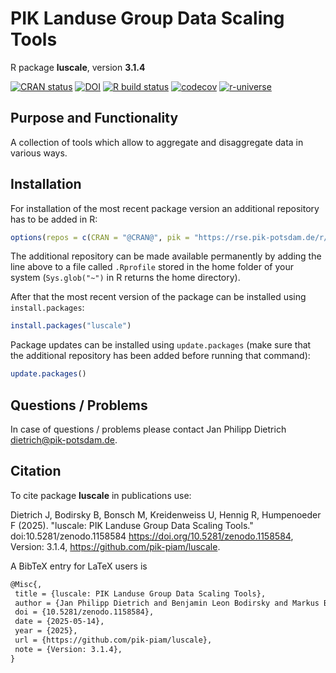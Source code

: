 # PIK Landuse Group Data Scaling Tools

R package **luscale**, version **3.1.4**

[![CRAN status](https://www.r-pkg.org/badges/version/luscale)](https://cran.r-project.org/package=luscale) [![DOI](https://zenodo.org/badge/DOI/10.5281/zenodo.1158584.svg)](https://doi.org/10.5281/zenodo.1158584) [![R build status](https://github.com/pik-piam/luscale/workflows/check/badge.svg)](https://github.com/pik-piam/luscale/actions) [![codecov](https://codecov.io/gh/pik-piam/luscale/branch/master/graph/badge.svg)](https://app.codecov.io/gh/pik-piam/luscale) [![r-universe](https://pik-piam.r-universe.dev/badges/luscale)](https://pik-piam.r-universe.dev/builds)

## Purpose and Functionality

A collection of tools which allow to aggregate and
    disaggregate data in various ways.


## Installation

For installation of the most recent package version an additional repository has to be added in R:

```r
options(repos = c(CRAN = "@CRAN@", pik = "https://rse.pik-potsdam.de/r/packages"))
```
The additional repository can be made available permanently by adding the line above to a file called `.Rprofile` stored in the home folder of your system (`Sys.glob("~")` in R returns the home directory).

After that the most recent version of the package can be installed using `install.packages`:

```r 
install.packages("luscale")
```

Package updates can be installed using `update.packages` (make sure that the additional repository has been added before running that command):

```r 
update.packages()
```

## Questions / Problems

In case of questions / problems please contact Jan Philipp Dietrich <dietrich@pik-potsdam.de>.

## Citation

To cite package **luscale** in publications use:

Dietrich J, Bodirsky B, Bonsch M, Kreidenweiss U, Hennig R, Humpenoeder F (2025). "luscale: PIK Landuse Group Data Scaling Tools." doi:10.5281/zenodo.1158584 <https://doi.org/10.5281/zenodo.1158584>, Version: 3.1.4, <https://github.com/pik-piam/luscale>.

A BibTeX entry for LaTeX users is

 ```latex
@Misc{,
  title = {luscale: PIK Landuse Group Data Scaling Tools},
  author = {Jan Philipp Dietrich and Benjamin Leon Bodirsky and Markus Bonsch and Ulrich Kreidenweiss and Roman Julius Hennig and Florian Humpenoeder},
  doi = {10.5281/zenodo.1158584},
  date = {2025-05-14},
  year = {2025},
  url = {https://github.com/pik-piam/luscale},
  note = {Version: 3.1.4},
}
```
